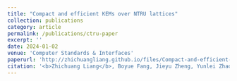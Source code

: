 ```yaml
---
title: "Compact and efficient KEMs over NTRU lattices"
collection: publications
category: article
permalink: /publications/ctru-paper
excerpt: ''
date: 2024-01-02
venue: 'Computer Standards & Interfaces'
paperurl: 'http://zhichuangliang.github.io/files/Compact-and-efficient-KEMs-over-NTRU-lattices.pdf'
citation: '<b>Zhichuang Liang</b>, Boyue Fang, Jieyu Zheng, Yunlei Zhao. Compact and Efficient KEMs over NTRU Lattices. <i>Computer Standards & Interfaces</i>, 2024, 89: 103828.'
---
```


